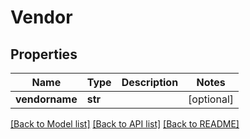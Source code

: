 # Vendor

## Properties
Name | Type | Description | Notes
------------ | ------------- | ------------- | -------------
**vendorname** | **str** |  | [optional] 

[[Back to Model list]](../README.md#documentation-for-models) [[Back to API list]](../README.md#documentation-for-api-endpoints) [[Back to README]](../README.md)

